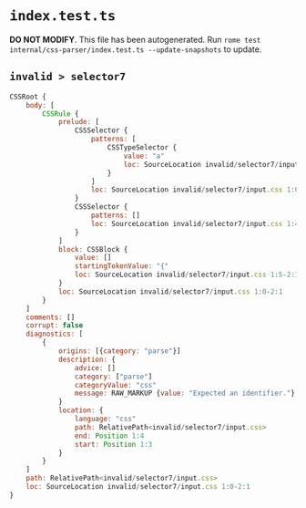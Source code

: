 # `index.test.ts`

**DO NOT MODIFY**. This file has been autogenerated. Run `rome test internal/css-parser/index.test.ts --update-snapshots` to update.

## `invalid > selector7`

```javascript
CSSRoot {
	body: [
		CSSRule {
			prelude: [
				CSSSelector {
					patterns: [
						CSSTypeSelector {
							value: "a"
							loc: SourceLocation invalid/selector7/input.css 1:0-1:1
						}
					]
					loc: SourceLocation invalid/selector7/input.css 1:0-1:4
				}
				CSSSelector {
					patterns: []
					loc: SourceLocation invalid/selector7/input.css 1:4-1:5
				}
			]
			block: CSSBlock {
				value: []
				startingTokenValue: "{"
				loc: SourceLocation invalid/selector7/input.css 1:5-2:1
			}
			loc: SourceLocation invalid/selector7/input.css 1:0-2:1
		}
	]
	comments: []
	corrupt: false
	diagnostics: [
		{
			origins: [{category: "parse"}]
			description: {
				advice: []
				category: ["parse"]
				categoryValue: "css"
				message: RAW_MARKUP {value: "Expected an identifier."}
			}
			location: {
				language: "css"
				path: RelativePath<invalid/selector7/input.css>
				end: Position 1:4
				start: Position 1:3
			}
		}
	]
	path: RelativePath<invalid/selector7/input.css>
	loc: SourceLocation invalid/selector7/input.css 1:0-2:1
}
```
